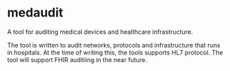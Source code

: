 # medaudit
A tool for auditing medical devices and healthcare infrastructure. 

The tool is written to audit networks, protocols and infrastructure that runs in hospitals. At the time of writing this, the tools supports HL7 protocol. 
The tool will support FHIR auditiing in the near future. 
